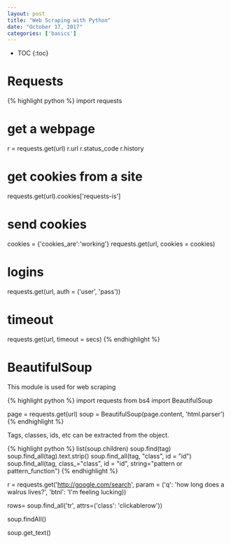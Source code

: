 ```yaml
---
layout: post
title: "Web Scraping with Python"
date: "October 17, 2017"
categories: ['basics']
---
```


* TOC
{:toc}




# Requests

{% highlight python %}
import requests

# get a webpage
r = requests.get(url)
r.url
r.status_code
r.history

# get cookies from a site
requests.get(url).cookies['requests-is']

# send cookies
cookies = {'cookies_are':'working'}
requests.get(url, cookies = cookies)

# logins
requests.get(url, auth = ('user', 'pass'))

# timeout
requests.get(url, timeout = secs)
{% endhighlight %}

# BeautifulSoup

This module is used for web scraping

{% highlight python %}
import requests
from bs4 import BeautifulSoup

page = requests.get(url)
soup = BeautifulSoup(page.content, 'html.parser')
{% endhighlight %}

Tags, classes, ids, etc can be extracted from the object.

{% highlight python %}
list(soup.children)
soup.find(tag)
soup.find_all(tag).text.strip()
soup.find_all(tag, "class", id = "id")
soup.find_all(tag, class_="class", id = "id", string="pattern or pattern_function")
{% endhighlight %}








r = requests.get('http://google.com/search',
	param = ('q': 'how long does a walrus lives?',
	'btnl': 'I'm feeling lucking))

rows= soup.find_all('tr', attrs=('class': 'clickablerow'))

soup.findAll()

soup.get_text()

